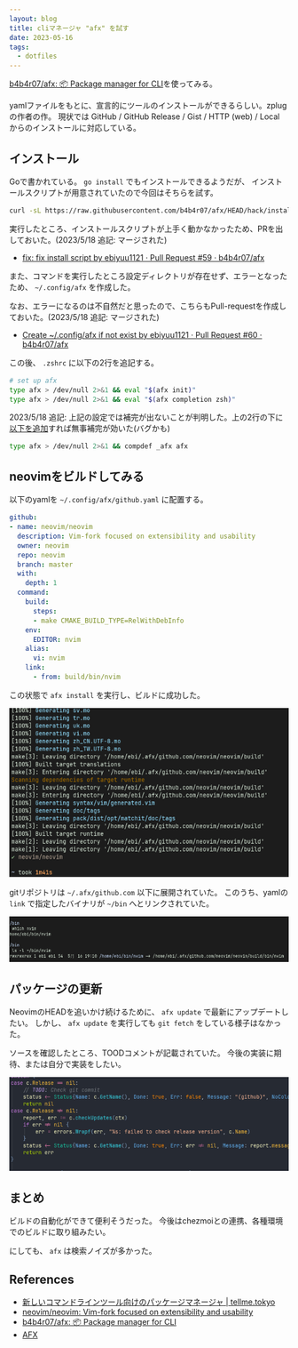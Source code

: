 ```yaml
---
layout: blog
title: cliマネージャ "afx" を試す
date: 2023-05-16
tags: 
  - dotfiles
---
```



[b4b4r07/afx: 📦 Package manager for CLI](https://github.com/b4b4r07/afx/)を使ってみる。

yamlファイルをもとに、宣言的にツールのインストールができるらしい。zplugの作者の作。
現状では GitHub / GitHub Release / Gist / HTTP (web) / Local からのインストールに対応している。


## インストール

Goで書かれている。 `go install` でもインストールできるようだが、
インストールスクリプトが用意されていたので今回はそちらを試す。

```sh
curl -sL https://raw.githubusercontent.com/b4b4r07/afx/HEAD/hack/install | bash

```

実行したところ、インストールスクリプトが上手く動かなかったため、PRを出しておいた。(2023/5/18 追記: マージされた)

- [fix: fix install script by ebiyuu1121 · Pull Request \#59 · b4b4r07/afx](https://github.com/b4b4r07/afx/pull/59)

また、コマンドを実行したところ設定ディレクトリが存在せず、エラーとなったため、 `~/.config/afx` を作成した。

なお、エラーになるのは不自然だと思ったので、こちらもPull-requestを作成しておいた。(2023/5/18 追記: マージされた)

- [Create ~/\.config/afx if not exist by ebiyuu1121 · Pull Request \#60 · b4b4r07/afx](https://github.com/b4b4r07/afx/pull/60)

この後、 `.zshrc` に以下の2行を追記する。

```sh
# set up afx
type afx > /dev/null 2>&1 && eval "$(afx init)"
type afx > /dev/null 2>&1 && eval "$(afx completion zsh)"
```

2023/5/18 追記: 上記の設定では補完が出ないことが判明した。上の2行の下に[以下を追加](https://github.com/ebiyuu1121/dotfiles/commit/01f6dcebc872d86978653ad839e4daf7f72d0e57)すれば無事補完が効いた(バグかも)

```sh
type afx > /dev/null 2>&1 && compdef _afx afx
```


## neovimをビルドしてみる

以下のyamlを `~/.config/afx/github.yaml` に配置する。


```yaml
github:
- name: neovim/neovim
  description: Vim-fork focused on extensibility and usability
  owner: neovim
  repo: neovim
  branch: master
  with:
    depth: 1
  command:
    build:
      steps:
      - make CMAKE_BUILD_TYPE=RelWithDebInfo
    env:
      EDITOR: nvim
    alias:
      vi: nvim
    link:
      - from: build/bin/nvim
```

この状態で `afx install` を実行し、ビルドに成功した。


![afx-nvim](img/afx-nvim.png)

gitリポジトリは `~/.afx/github.com` 以下に展開されていた。
このうち、yamlの `link` で指定したバイナリが `~/bin` へとリンクされていた。


![afx-nvim2](img/afx-nvim2.png)

## パッケージの更新

NeovimのHEADを追いかけ続けるために、 `afx update` で最新にアップデートしたい。
しかし、 `afx update` を実行しても `git fetch` をしている様子はなかった。

ソースを確認したところ、TOODコメントが記載されていた。
今後の実装に期待、または自分で実装をしたい。

![afx-update-not-supported](img/afx-update-not-supported.png)


## まとめ

ビルドの自動化ができて便利そうだった。
今後はchezmoiとの連携、各種環境でのビルドに取り組みたい。

にしても、 `afx` は検索ノイズが多かった。

## References

- [新しいコマンドラインツール向けのパッケージマネージャ \| tellme\.tokyo](https://tellme.tokyo/post/2022/03/02/package-manager-for-cli/)
- [neovim/neovim: Vim\-fork focused on extensibility and usability](https://github.com/neovim/neovim)
- [b4b4r07/afx: 📦 Package manager for CLI](https://github.com/b4b4r07/afx)
- [AFX](https://babarot.me/afx/)
